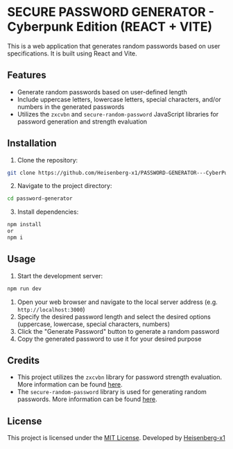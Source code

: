 # SECURE PASSWORD GENERATOR - Cyberpunk Edition (REACT + VITE)

This is a web application that generates random passwords based on user specifications. It is built using React and Vite.

## Features

- Generate random passwords based on user-defined length
- Include uppercase letters, lowercase letters, special characters, and/or numbers in the generated passwords
- Utilizes the `zxcvbn` and `secure-random-password` JavaScript libraries for password generation and strength evaluation

## Installation

1. Clone the repository:

```bash
git clone https://github.com/Heisenberg-x1/PASSWORD-GENERATOR---CyberPunk-edition.git
```

2. Navigate to the project directory:

```bash
cd password-generator
```

3. Install dependencies:

```bash
npm install
or
npm i

```

## Usage

1. Start the development server:

```bash
npm run dev
```

1. Open your web browser and navigate to the local server address (e.g. `http://localhost:3000`)
1. Specify the desired password length and select the desired options (uppercase, lowercase, special characters, numbers)
1. Click the "Generate Password" button to generate a random password
1. Copy the generated password to use it for your desired purpose

## Credits

- This project utilizes the `zxcvbn` library for password strength evaluation. More information can be found [here](https://github.com/dropbox/zxcvbn).
- The `secure-random-password` library is used for generating random passwords. More information can be found [here](https://github.com/rackerlabs/secure-random-password).

## License

This project is licensed under the [MIT License](LICENSE).
Developed by [Heisenberg-x1](https://github.com/Heisenberg-x1)
